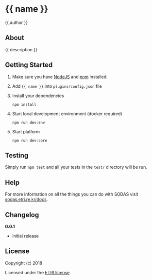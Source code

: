 # {{ name }}

{{ author }}

## About

{{ description }}

## Getting Started

1. Make sure you have [NodeJS](https://nodejs.org/) and [npm](https://www.npmjs.com/) installed.

2. Add `{{ name }}` into `plugins/config.json` file

3. Install your dependencies

    ```
    npm install
    ```

4. Start local development environment (docker required)

    ```
    npm run dev:env
    ```

5. Start platform

    ```
    npm run dev:core
    ```

## Testing

Simply run `npm test` and all your tests in the `test/` directory will be run.

## Help

For more information on all the things you can do with SODAS visit [sodas.etri.re.kr/docs](https://sodas.etri.re.kr/docs).

## Changelog

__0.0.1__

- Initial release

## License

Copyright (c) 2018

Licensed under the [ETRI license](LICENSE).
